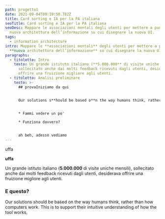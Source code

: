 ```yaml
---
path: progetto1
date: 2021-09-04T09:19:50.782Z
title: Card sorting e IA per la PA italiana
seoTitle: Card sorting e IA per la PA italiana
seoDesc: Mappare le associazioni mentali degli utenti per mettere a punto una
  nuova architettura dell’informazione su cui disegnare la nuova UI.
tags:
  - information architecture
intro: Mappare le **associazioni mentali** degli utenti per mettere a punto una
  **nuova architettura dell’informazione** su cui disegnare la nuova UI.
paragraphs:
  - titoletto: Intro
    testo: Un grande istituto italiano (**5.000.000** di visite uniche mensili),
      sollecitato anche dai molti feedback ricevuti dagli utenti, desiderava
      offrire una fruizione migliore agli utenti.
  - titoletto: Analisi preliminare
    testo: >-
      ## provaIniziamo da qui


      Our solutions s**hould be based o**n the way humans think, rather than how computers work. This is to support their intuitive understanding of how the tool works.


      * Fammi vedere un po'

      * Funziona davvero?


      ah beh, adesso vediamo
---
```

uffa

**uffa**



Un grande istituto italiano (**5.000.000** di visite uniche mensili), sollecitato anche dai molti feedback ricevuti dagli utenti, desiderava offrire una fruizione migliore agli utenti.

### E questo?



Our solutions should be based on the way humans think, rather than how computers work. This is to support their intuitive understanding of how the tool works.